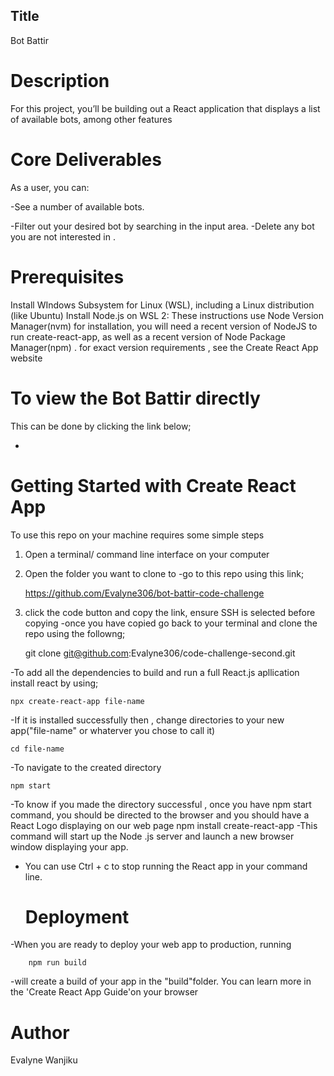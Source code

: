 ## Title
Bot Battir

# Description
For this project, you’ll be building out a React application that displays a
list of available bots, among other features

# Core Deliverables
As a user, you can:

-See a number of available bots.

-Filter out your desired bot by searching in the input area.
-Delete any bot you are not interested in .

# Prerequisites
Install WIndows Subsystem for Linux (WSL), including a Linux distribution (like Ubuntu)
Install Node.js on WSL 2: These instructions use Node Version Manager(nvm) for installation, you will need a recent version of NodeJS to run create-react-app, as well as a recent version of Node Package Manager(npm) . for exact version requirements , see the Create React App website
# To view the Bot Battir directly
This can be done by clicking the link below;

* 
# Getting Started with Create React App 

To use this repo on your machine requires some simple steps
1. Open a terminal/ command line interface on your computer 
2. Open the folder you want to clone to 
    -go to this repo using this link;

     https://github.com/Evalyne306/bot-battir-code-challenge

3. click the code button and copy the link, ensure SSH is selected before copying 
    -once you have copied go back to your terminal and clone the repo using the followng;

    git clone git@github.com:Evalyne306/code-challenge-second.git


-To add all the dependencies to build and run a full React.js apllication install react by using;

    npx create-react-app file-name

-If it is installed successfully then , change directories to your new app("file-name" or whaterver you chose to call it)

    cd file-name
-To navigate to the created directory

    npm start
-To know if you made the directory successful , once you have npm start command, you should be directed to the browser and you should have a React Logo displaying on our web page
    npm install create-react-app 
-This command will start up the Node .js server and launch a new browser window displaying your app.
- You can use Ctrl + c to stop running the React app in your command line.
   # Deployment
-When you are ready to deploy your web app to production, running 

        npm run build 
        
-will create a build of your app in the "build"folder. You can learn more in the 'Create React App Guide'on your browser
# Author
Evalyne Wanjiku